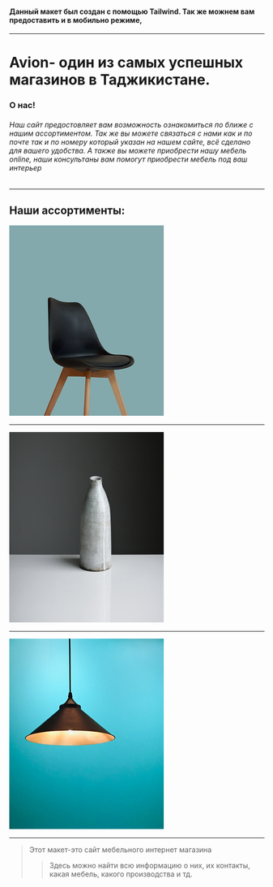 #### Данный макет был создан с помощью Tailwind. Так же можнем вам предоставить и в мобильно режиме,  
***

# Avion-  один из самых успешных магазинов в Таджикистане.
### О нас!                                              
 ###### Наш сайт предостовляет вам возможность ознакомиться по ближе с нашим ассортиментом. Так же вы можете связаться с нами как и по почте так и по номеру который указан на нашем сайте, всё сделано для вашего удобства. А также вы можете приобрести нашу мебель online, наши консультаны вам помогут приобрести мебель под ваш интерьер
 ***
 ## Наши ассортименты:
![text](./images/Parent%20(12).png)
***
![text](./images/Parent%20(14).png)
***
![text](./images/Parent%20(15).png)
***
> Этот макет-это сайт мебельного интернет  магазина
>> Здесь можно найти всю информацию о них, их контакты, какая мебель, какого производства и тд.


